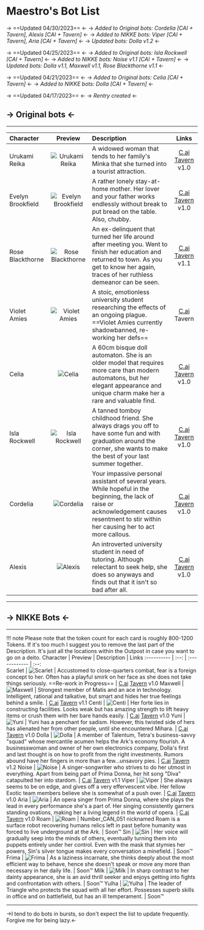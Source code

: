 # Maestro's Bot List
-> ==Updated 04/30/2023== <-
-> *Added to Original bots: Cordelia [CAI + Tavern], Alexis [CAI + Tavern]* <-
-> *Added to NIKKE bots: Viper [CAI + Tavern], Aria [CAI + Tavern]* <-
-> *Updated bots: Dolla v1.2* <-

-> ==Updated 04/25/2023== <-
-> *Added to Original bots: Isla Rockwell [CAI + Tavern]* <-
-> *Added to NIKKE bots: Noise v1.1 [CAI + Tavern]* <-
-> *Updated bots: Dolla v1.1, Maxwell v1.1, Rose Blackthorne v1.1* <-

-> ==Updated 04/21/2023== <-
-> *Added to Original bots: Celia [CAI + Tavern]* <-
-> *Added to NIKKE bots: Dolla [CAI + Tavern]* <-

-> ==Updated 04/17/2023== <-
-> *Rentry created* <-
 
## -> Original bots <-

***

Character  |  Preview  |  Description  |  Links
:----------	 |  :--:  |  :------------  |  :--:  
Urukami Reika | ![Urukami Reika](https://i.postimg.cc/ZWhXH76k/OCReika-Thumb.png) | A widowed woman that tends to her family's Minka that she turned into a tourist attraction. | [C.ai](https://c.ai/c/9qXPsTgSW8LBJPoIPZ5TXt-N244IgJrAlv1BFzufbm4) [Tavern](https://files.catbox.moe/l9f7vo.png) 		v1.0
Evelyn Brookfield  | ![Evelyn Brookfield](https://i.postimg.cc/8jvqhQJB/OCEvelyn-Thumb.png) | A rather lonely stay-at-home mother. Her lover and your father works endlessly without break to put bread on the table. Also, chubby. | [C.ai](https://c.ai/c/E6gaK6J4jcNfPz4q0XIKoputee1nK52stofcHASqQRw) [Tavern](https://files.catbox.moe/r44o3p.png)		v1.0
Rose Blackthorne  | ![Rose Blackthorne](https://i.postimg.cc/9DtKndBD/OCRose-Thumb.png) | An ex-delinquent that turned her life around after meeting you. Went to finish her education and returned to town. As you get to know her again, traces of her ruthless demeanor can be seen. | [C.ai](https://c.ai/c/xvXH_jKvo_yT5pm1gV5Wumi1TNfBRwoG4g_F_0LgyG0) [Tavern](https://files.catbox.moe/kww1w2.png) 		v1.1
Violet Amies  | ![Violet Amies](https://i.postimg.cc/d7spPhW4/OCViolet-Thumb.png) | A stoic, emotionless university student researching the effects of an ongoing plague. ==Violet Amies currently shadowbanned, re-working her defs==| [C.ai](https://c.ai/c/HiQar_47HNt2RRP2Gb7I4DsZZZdZ89ZOJR3ydCzCjxM) Tavern
Celia | ![Celia](https://i.postimg.cc/GtZzCGjb/OCCelia-Thumb.png) | A 60cm bisque doll automaton. She is an older model that requires more care than modern automatons, but her elegant appearance and unique charm make her a rare and valuable find. | [C.ai](https://c.ai/c/OuNX9_tFMQoHm0mbjoTrBIBqieKkxr2q9FxFRflkKHQ) [Tavern](https://files.catbox.moe/t926hk.png) 		v1.0
Isla Rockwell | ![Isla Rockwell](https://i.postimg.cc/NMRwbMBy/OCIsla-Thumb.png) | A tanned tomboy childhood friend. She always drags you off to have some fun and with graduation around the corner, she wants to make the best of your last summer together. | [C.ai](https://c.ai/c/hOSMg2cTJOaQnHrnxNAdXYqdMjgQPHFdHBuYV2lzX4I) [Tavern](https://files.catbox.moe/0vsrxx.png) 		v1.0
Cordelia | ![Cordelia](https://i.postimg.cc/HJ2tB5Z0/OCCordelia-Thumb.png) | Your impassive personal assistant of several years. While hopeful in the beginning, the lack of raise or acknowledgement causes resentment to stir within her causing her to act more callous. | [C.ai](https://c.ai/c/3SUqmFG6c_Yi_k-jKsaF1azRP3R30VGn3MlpQoVXabI) [Tavern](https://files.catbox.moe/xp0e0b.png) 		v1.0
Alexis | ![Alexis](https://i.postimg.cc/wtHVXFVT/OCAlexis-Thumb.png) | An introverted university student in need of tutoring. Although relectant to seek help, she does so anyways and finds out that it isn't so bad after all.  | [C.ai](https://c.ai/c/hnrd05rBEY2BWw0Wpyhg9qS3XsfLnsnTOraxxr0f7T0) [Tavern](https://files.catbox.moe/8d37q9.png) 	v1.0

***

## -> NIKKE Bots <-
***
!!! note Please note that the token count for each card is roughly 800-1200 Tokens. If it's too much I suggest you to remove the last part of the Description. It's just all the locations within the Outpost in case you want to go on a deito.
Character  |  Preview  |  Description  |  Links
:----------	 |  :--:  |  :------------  |  :--:  
Scarlet | ![Scarlet](https://i.postimg.cc/LYyP2hHR/Nikke-Scarlet-Thumb.png) | Accustomed to close-quarters combat, fear is a foreign concept to her. Often has a playful smirk on her face as she does not take things seriously. ==Re-work in Progress== | [C.ai](https://c.ai/c/vsvkG9r6HPlac3EPIcKEvtFw9XRax88yjDJRTDvebKc) [Tavern](https://files.catbox.moe/1ff0um.png) 	v1.0
Maxwell | ![Maxwell](https://i.postimg.cc/gLnZJdJh/Nikke-Maxwell-Thumb.png) | Strongest member of Matis and an ace in technology. Intelligent, rational and talkative, but smart and hides her true feelings behind a smile. | [C.ai](https://c.ai/c/oz8RYxEAcJihKKn-7L5Xmh3rYrlzqa1fswZqWe-vtuo) [Tavern](https://files.catbox.moe/u14nyd.png) 	v1.1
Centi | ![Centi](https://i.postimg.cc/tZR6KFG2/Nikke-Centi-Thumb.png) | Her forte lies in constructing facilities. Looks weak but has amazing strength to lift heavy items or crush them with her bare hands easily.  | [C.ai](https://c.ai/c/P-A58EP33c5k_dGVzLuF6wU-vTfFo-nLxbpzXQe13rQ) [Tavern](https://files.catbox.moe/ku2djq.png) v1.0
Yuni | ![Yuni](https://i.postimg.cc/V5VthSGW/Nikke-Yuni-Thumb.png) | Yuni has a penchant for sadism. However, this twisted side of hers has alienated her from other people, until she encountered Mihara. | [C.ai](https://c.ai/c/oTmQfVrkYp802xIiXHVY1Zem4zlDFVo5sPPY2S7OAso) [Tavern](https://files.catbox.moe/c45fyy.png) 	v1.0
Dolla | ![Dolla](https://i.postimg.cc/kVmKyk1r/Nikke-Dolla-Thumb.png) | A member of Talentum, Tetra's business-savvy "squad" whose mercantile acumen helps the Ark's economy flourish. A businesswoman and owner of her own electronics company, Dolla's first and last thought is on how to profit from the right investments. Rumors abound have her fingers in more than a few...unsavory pies. | [C.ai](https://c.ai/c/DnvWX21OCoizRIVPLK7YHYf34H8KA2lRepgCt8hhTSo) [Tavern](https://files.catbox.moe/jg7q85.png) 	v1.2
Noise | ![Noise](https://i.postimg.cc/4KQt2BqY/Nikke-Noise-Thumb.png) | A singer-songwriter who strives to do her utmost in everything. Apart from being part of Prima Donna, her hit song "Diva" catapulted her into stardom. | [C.ai](https://c.ai/c/bNYeQb786Zc4vjiUiIrCe-k4boXdexzIVD_h8RxnhEg) [Tavern](https://files.catbox.moe/zdo4ax.png) 	v1.1
Viper | ![Viper](https://i.postimg.cc/t7TPDd5g/Nikke-Viper-Thumb.png) | She always seems to be on edge, and gives off a very effervescent vibe. Her fellow Exotic team members believe she is somewhat of a push over. | [C.ai](https://c.ai/c/dROk8W0WO0JRAuaRg5lLgERvENEcDGhV1Y4OgmamO5Q) [Tavern](https://files.catbox.moe/xn4uta.png) 	v1.0
Aria | ![Aria](https://i.postimg.cc/xXHLM0Py/Nikke-Aria-Thumb.png) | An opera singer from Prima Donna, where she plays the lead in every performance she's a part of. Her singing consistently garners standing ovations, making her a living legend in the world of opera. | [C.ai](https://c.ai/c/3UvMbQEa_V-5Yeolt_PQxoTMtlcBT77_Qcgqu1StzEY) [Tavern](https://files.catbox.moe/ra0vv0.png) 	v1.0
Roam | ![Roam](https://i.postimg.cc/KcNszwfJ/Nikke-Roam-Thumb.png) | Number_CAN_051 nicknamed Roam is a surface robot recovering humans relics left in past before humanity was forced to live underground at the Ark. | Soon™
Sin | ![Sin](https://i.postimg.cc/sQv32JPt/Nikke-Sin2-Thumb.png) | Her voice will gradually seep into the minds of others, eventually turning them into puppets entirely under her control. Even with the mask that stymies her powers, Sin's silver tongue makes every conversation a minefield. | Soon™
Frima | ![Frima](https://i.postimg.cc/kVjn9HSQ/Nikke-Frima-Thumb.png) | As a laziness incarnate, she thinks deeply about the most efficient way to behave, hence she doesn't speak or move any more than necessary in her daily life. | Soon™
Milk | ![Milk](https://i.postimg.cc/9wpvqHQP/Nikke-Milk-Thumb.png) | In sharp contrast to her dainty appearance, she is an avid thrill seeker and enjoys getting into fights and confrontation with others. | Soon™
Yulha | ![Yulha](https://i.postimg.cc/JtL0J3ht/Nikke-Yulha-Thumb.png) | The leader of Triangle who protects the squad with all her effort. Possesses superb skills in office and on battlefield, but has an ill temperament. | Soon™

***


->I tend to do bots in bursts, so don't expect the list to update frequently. Forgive me for being lazy.<-
